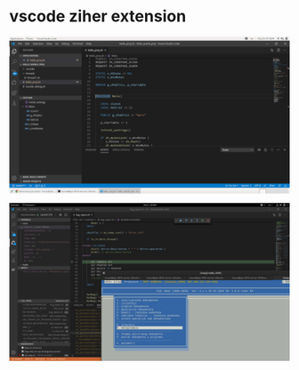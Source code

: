 # vscode ziher extension

![ziher](doc/vscode_ziher_1.png)


![ziher_debug](doc/vscode_ziher_debug.png)

